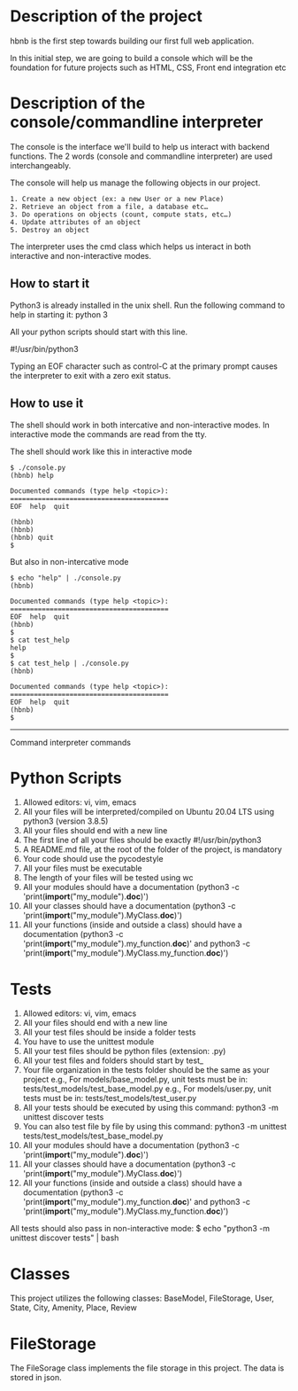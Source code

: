 Description of the project
=================================================================================
hbnb is the first step towards building our first full web application.

In this initial step, we are going to build a console which will be the foundation
for future projects such as HTML, CSS, Front end integration etc

Description of the console/commandline interpreter
==================================================================================

The console is the interface we'll build to help us interact with
backend functions. The 2 words (console and commandline interpreter) are used
interchangeably.

The console will help us manage the following objects in our project.

	1. Create a new object (ex: a new User or a new Place)
	2. Retrieve an object from a file, a database etc…
	3. Do operations on objects (count, compute stats, etc…)
	4. Update attributes of an object
	5. Destroy an object


The interpreter uses the cmd class which helps us interact in
both interactive and non-interactive modes.

How to start it
-----------------------------------------------------------------------------------
Python3 is already installed in the unix shell. Run the following command to help
in starting it: python 3

All your python scripts should start with this line.

#!/usr/bin/python3

Typing an EOF character such as control-C at the primary prompt causes the interpreter
to exit with a zero exit status.

How to use it
----------------------------------------------------------------------------------------
The shell should work in both intercative and non-interactive modes.
In interactive mode the commands are read from the tty.

The shell should work like this in interactive mode

	$ ./console.py
	(hbnb) help
	
	Documented commands (type help <topic>):
	========================================
	EOF  help  quit

	(hbnb) 
	(hbnb) 
	(hbnb) quit
	$

But also in non-intercative mode

	$ echo "help" | ./console.py
	(hbnb)

	Documented commands (type help <topic>):
	========================================
	EOF  help  quit
	(hbnb) 
	$
	$ cat test_help
	help
	$
	$ cat test_help | ./console.py
	(hbnb)
	
	Documented commands (type help <topic>):
	========================================
	EOF  help  quit
	(hbnb) 
	$

-------------------------------------------------------------------------------------------
Command interpreter commands

Python Scripts
=========================================================================================================

1. Allowed editors: vi, vim, emacs
2. All your files will be interpreted/compiled on Ubuntu 20.04 LTS using python3 (version 3.8.5)
3. All your files should end with a new line
4. The first line of all your files should be exactly #!/usr/bin/python3
5. A README.md file, at the root of the folder of the project, is mandatory
6. Your code should use the pycodestyle
7. All your files must be executable
8. The length of your files will be tested using wc
9. All your modules should have a documentation (python3 -c 'print(__import__("my_module").__doc__)')
10. All your classes should have a documentation (python3 -c 'print(__import__("my_module").MyClass.__doc__)')
11. All your functions (inside and outside a class) 
	should have a documentation (python3 -c 'print(__import__("my_module").my_function.__doc__)'
	and python3 -c 'print(__import__("my_module").MyClass.my_function.__doc__)')

Tests
=========================================================================================================

1. Allowed editors: vi, vim, emacs
2. All your files should end with a new line
3. All your test files should be inside a folder tests
4. You have to use the unittest module
5. All your test files should be python files (extension: .py)
6. All your test files and folders should start by test_
7. Your file organization in the tests folder should be the same as your project
	e.g., For models/base_model.py, unit tests must be in: tests/test_models/test_base_model.py
	e.g., For models/user.py, unit tests must be in: tests/test_models/test_user.py
8. All your tests should be executed by using this command: python3 -m unittest discover tests
9. You can also test file by file by using this command: python3 -m unittest tests/test_models/test_base_model.py
10. All your modules should have a documentation (python3 -c 'print(__import__("my_module").__doc__)')
11. All your classes should have a documentation (python3 -c 'print(__import__("my_module").MyClass.__doc__)')
12. All your functions (inside and outside a class) should have a documentation 
	(python3 -c 'print(__import__("my_module").my_function.__doc__)' and
	python3 -c 'print(__import__("my_module").MyClass.my_function.__doc__)')

All tests should also pass in non-interactive mode: $ echo "python3 -m unittest discover tests" | bash

Classes
=======================================================================================================

This project utilizes the following classes: BaseModel, FileStorage, User, State, City, Amenity,
Place, Review

FileStorage
========================================================================================================

The FileSorage class implements the file storage in this project. The data is stored in json.






















